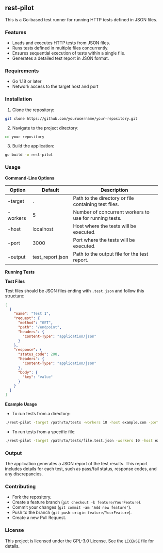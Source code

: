 ## rest-pilot

This is a Go-based test runner for running HTTP tests defined in JSON files.

### Features

* Loads and executes HTTP tests from JSON files.
* Runs tests defined in multiple files concurrently.
* Ensures sequential execution of tests within a single file.
* Generates a detailed test report in JSON format.

### Requirements

* Go 1.18 or later
* Network access to the target host and port

### Installation

1. Clone the repository:

```sh
git clone https://github.com/yourusername/your-repository.git
```

2. Navigate to the project directory:

```sh
cd your-repository
```

3. Build the application:

```sh
go build -o rest-pilot
```

### Usage

**Command-Line Options**

| Option  | Default | Description                                              |
|---------|---------|-----------------------------------------------------------|
| -target  | .       | Path to the directory or file containing test files.      |
| -workers | 5       | Number of concurrent workers to use for running tests.     |
| -host    | localhost | Host where the tests will be executed.                  |
| -port    | 3000    | Port where the tests will be executed.                  |
| -output  | test_report.json | Path to the output file for the test report.              |

**Running Tests**

**Test Files**

Test files should be JSON files ending with `.test.json` and follow this structure:

```json
[
  {
    "name": "Test 1",
    "request": {
      "method": "GET",
      "path": "/endpoint",
      "headers": {
        "Content-Type": "application/json"
      }
    },
    "response": {
      "status_code": 200,
      "headers": {
        "Content-Type": "application/json"
      },
      "body": {
        "key": "value"
      }
    }
  }
]
```

**Example Usage**

* To run tests from a directory:

```sh
./rest-pilot -target /path/to/tests -workers 10 -host example.com -port 8080 -output test_report.json
```

* To run tests from a specific file:

```sh
./rest-pilot -target /path/to/tests/file.test.json -workers 10 -host example.com -port 8080 -output test_report.json
```

### Output

The application generates a JSON report of the test results. This report includes details for each test, such as pass/fail status, response codes, and any discrepancies.

### Contributing

* Fork the repository.
* Create a feature branch (`git checkout -b feature/YourFeature`).
* Commit your changes (`git commit -am 'Add new feature'`).
* Push to the branch (`git push origin feature/YourFeature`).
* Create a new Pull Request.

### License

This project is licensed under the GPL-3.0 License. See the `LICENSE` file for details.
